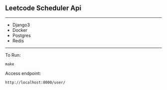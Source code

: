 ## Leetcode Scheduler Api
---
* Django3
* Docker
* Postgres
* Redis



---
To Run:

`make`


Access endpoint:

`http://localhost:8000/user/`